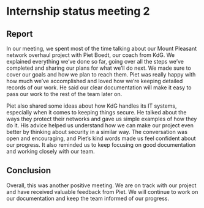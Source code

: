 # Internship status meeting 2

## Report

In our meeting, we spent most of the time talking about our Mount Pleasant network overhaul project with Piet Boedt, our coach from KdG. We explained everything we’ve done so far, going over all the steps we’ve completed and sharing our plans for what we’ll do next. We made sure to cover our goals and how we plan to reach them. Piet was really happy with how much we’ve accomplished and loved how we’re keeping detailed records of our work. He said our clear documentation will make it easy to pass our work to the rest of the team later on.

Piet also shared some ideas about how KdG handles its IT systems, especially when it comes to keeping things secure. He talked about the ways they protect their networks and gave us simple examples of how they do it. His advice helped us understand how we can make our project even better by thinking about security in a similar way. The conversation was open and encouraging, and Piet’s kind words made us feel confident about our progress. It also reminded us to keep focusing on good documentation and working closely with our team.

## Conclusion

Overall, this was another positive meeting. We are on track with our project and have received valuable feedback from Piet. We will continue to work on our documentation and keep the team informed of our progress.
